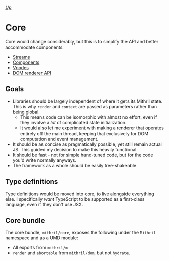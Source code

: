 [*Up*](../README.md)

# Core

Core would change considerably, but this is to simplify the API and better accommodate components.

- [Streams](streams.md)
- [Components](components.md)
- [Vnodes](vnodes.md)
- [DOM renderer API](dom.md)

## Goals

- Libraries should be largely independent of where it gets its Mithril state. This is why `render` and `context` are passed as parameters rather than being global.
	- This means code can be isomorphic with almost no effort, even if they involve a *lot* of complicated state initialization.
	- It would also let me experiment with making a renderer that operates entirely off the main thread, keeping that exclusively for DOM computation and event management.
- It should be as concise as pragmatically possible, yet still remain actual JS. This guided my decision to make this heavily functional.
- It should be fast - not for simple hand-tuned code, but for the code you'd write normally anyways.
- The framework as a whole should be easily tree-shakeable.

## Type definitions

Type definitions would be moved into core, to live alongside everything else. I specifically *want* TypeScript to be supported as a first-class language, even if they don't use JSX.

## Core bundle

The core bundle, `mithril/core`, exposes the following under the `Mithril` namespace and as a UMD module:

- All exports from `mithril/m`
- `render` and `abortable` from `mithril/dom`, but not `hydrate`.
